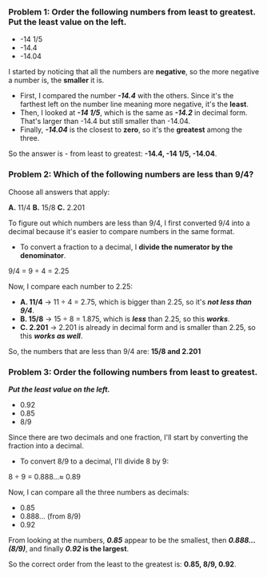 <!-- Theory, definitions, formulas, summaries of what I learned -->

### Problem 1: Order the following **numbers** from **least to greatest**. Put the least value on the left.

- -14 1/5
- -14.4
- -14.04

I started by noticing that all the numbers are **negative**, so the more negative a number is, the **smaller** it is.

- First, I compared the number **_-14.4_** with the others. Since it's the farthest left on the number line meaning more negative, it's the **least**.
- Then, I looked at **_-14 1/5_**, which is the same as **_-14.2_** in decimal form. That's larger than -14.4 but still smaller than -14.04.
- Finally, **_-14.04_** is the closest to **zero**, so it's the **greatest** among the three.

So the answer is - from least to greatest: **-14.4, -14 1/5, -14.04**.

### Problem 2: Which of the following numbers are less than 9/4?

Choose all answers that apply:

**A.** 11/4
**B.** 15/8
**C.** 2.201

To figure out which numbers are less than 9/4, I first converted 9/4 into a decimal because it's easier to compare numbers in the same format.

- To convert a fraction to a decimal, I **divide the numerator by the denominator**.

9/4 = 9 ÷ 4 = 2.25

Now, I compare each number to 2.25:

- **A. 11/4** → 11 ÷ 4 = 2.75, which is bigger than 2.25, so it's **_not less than 9/4_**.
- **B. 15/8** → 15 ÷ 8 = 1.875, which is **_less_** than 2.25, so this **_works_**.
- **C. 2.201** → 2.201 is already in decimal form and is smaller than 2.25, so this **_works as well_**.

So, the numbers that are less than 9/4 are: **15/8 and 2.201**

### Problem 3: Order the following numbers from least to greatest.

**_Put the least value on the left._**

- 0.92
- 0.85
- 8/9

Since there are two decimals and one fraction, I'll start by converting the fraction into a decimal.

- To convert 8/9 to a decimal, I'll divide 8 by 9:

8 ÷ 9 = 0.888...≈ 0.89

Now, I can compare all the three numbers as decimals:

- 0.85
- 0.888... (from 8/9)
- 0.92

From looking at the numbers, **_0.85_** appear to be the smallest, then **_0.888...(8/9)_**, and finally **_0.92_ is the largest**.

So the correct order from the least to the greatest is: **0.85, 8/9, 0.92**.
